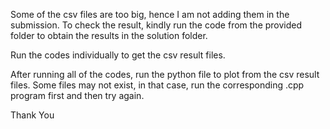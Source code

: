 Some of the csv files are too big, hence I am not adding them in the submission. To check the result, kindly run the code from the provided folder to obtain the results in the solution folder. 

Run the codes individually to get the csv result files. 

After running all of the codes, run the python file to plot from the csv result files. Some files may not exist, in that case, run the corresponding .cpp program first and then try again.

Thank You